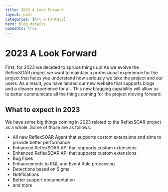```yaml
---
title: 2023 A Look Forward
layout: post
categories: [Art & Fantacy]
hero: blog_details
comments: true
---
```


# 2023 A Look Forward

First, for 2023 we decided to spruce things up!  As we evolve the ReflexSOAR project we want to maintain
a professional experience for the project that helps you understand how seriously we take the 
project and our users.  As a result, you have landed our new
website that supports blogs and a cleaner experience for all.  This new blogging capability will allow us to better communicate
all the things coming for the project moving forward.

## What to expect in 2023

We have some big things coming in 2023 related to the ReflexSOAR project as a whole.  Some of those
are as follows:

- All new ReflexSOAR Agent that supports custom extensions and aims to provide better performance
- Enhanced ReflexSOAR API that supports custom extensions
- Enhanced ReflexSOAR API that supports custom extensions
- Bug Fixes
- Enhancements to RQL and Event Rule processing
- Detections based on Sigma
- Notifications
- Better support documentation
- and more